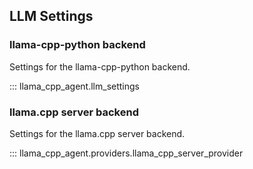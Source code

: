 ## LLM Settings

### llama-cpp-python backend
Settings for the llama-cpp-python backend.

::: llama_cpp_agent.llm_settings

### llama.cpp server backend
Settings for the llama.cpp server backend.

::: llama_cpp_agent.providers.llama_cpp_server_provider